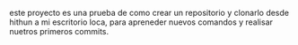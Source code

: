 este proyecto es una prueba de como crear un repositorio y clonarlo desde hithun a mi escritorio loca, para apreneder nuevos comandos y realisar nuetros primeros commits.